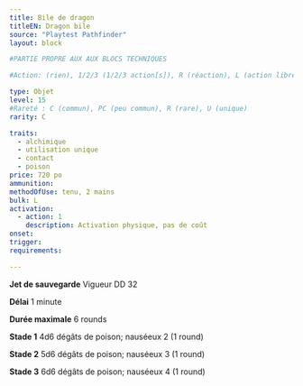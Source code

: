 ```yaml
---
title: Bile de dragon
titleEN: Dragon bile
source: "Playtest Pathfinder"
layout: block

#PARTIE PROPRE AUX AUX BLOCS TECHNIQUES

#Action: (rien), 1/2/3 (1/2/3 action[s]), R (réaction), L (action libre)

type: Objet
level: 15
#Rareté : C (commun), PC (peu commun), R (rare), U (unique)
rarity: C

traits:
  - alchimique
  - utilisation unique
  - contact
  - poison
price: 720 po
ammunition:
methodOfUse: tenu, 2 mains
bulk: L
activation: 
  - action: 1
    description: Activation physique, pas de coût
onset: 
trigger:
requirements:

---
```


**Jet de sauvegarde** Vigueur DD 32

**Délai** 1 minute

**Durée maximale** 6 rounds

**Stade 1** 4d6 dégâts de poison; nauséeux 2 (1 round)

**Stade 2** 5d6 dégâts de poison; nauséeux 3 (1 round)

**Stade 3** 6d6 dégâts de poison; nauséeux 4 (1 round)